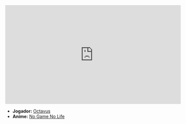 <iframe width="560" height="315" src="https://www.youtube.com/embed/6CBp4qylX6I?si=feJVxL2ms-i4MtD6" title="YouTube video player" frameborder="0" allow="accelerometer; autoplay; clipboard-write; encrypted-media; gyroscope; picture-in-picture; web-share" referrerpolicy="strict-origin-when-cross-origin" allowfullscreen></iframe>

- **Jogador:** [Octavus](../Membros/Octavus.md)
- **Anime:** [No Game No Life](content/Animes/No%20Game%20No%20Life.md)